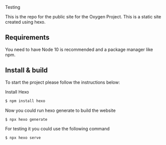 Testing

This is the repo for the public site for the Oxygen Project. This is a static site created using hexo. 

## Requirements
You need to have Node 10 is recommended and a package manager like npm.

## Install & build
To start the project please follow the instructions below:

Install Hexo

``` bash
$ npm install hexo
```

Now you could run hexo generate to build the website

```bash
$ npx hexo generate
```

For testing it you could use the following command

```bash
$ npx hexo serve
```
